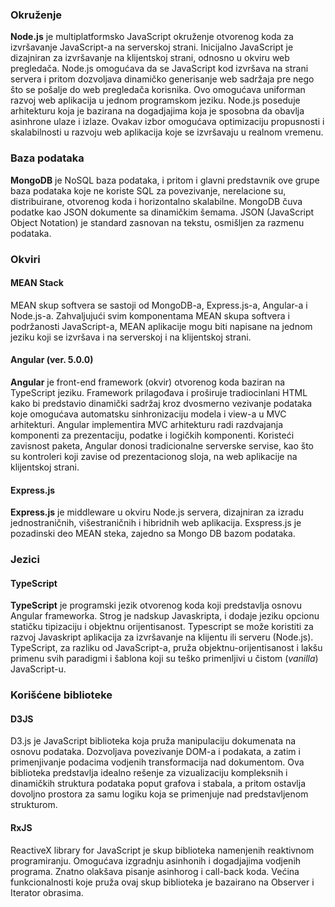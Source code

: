 ### Okruženje

**Node.js** je multiplatformsko JavaScript okruženje otvorenog koda za izvršavanje JavaScript-a na serverskoj strani. Inicijalno JavaScript je dizajniran za izvršavanje na klijentskoj strani, odnosno u okviru web pregledača. Node.js omogućava da se JavaScript kod izvršava na strani servera i pritom dozvoljava dinamičko generisanje web sadržaja pre nego što se pošalje do web pregledača korisnika. Ovo omogućava uniforman razvoj web aplikacija u jednom programskom jeziku. Node.js poseduje arhitekturu koja je bazirana na dogadjajima koja je sposobna da obavlja asinhrone ulaze i izlaze. Ovakav izbor omogućava optimizaciju propusnosti i skalabilnosti u razvoju web aplikacija koje se izvršavaju u realnom vremenu.

### Baza podataka

**MongoDB** je NoSQL baza podataka, i pritom i glavni predstavnik ove grupe baza podataka koje ne koriste SQL za povezivanje, nerelacione su, distribuirane, otvorenog koda i horizontalno skalabilne. MongoDB čuva podatke kao JSON dokumente sa dinamičkim šemama. JSON (JavaScript Object Notation) je standard zasnovan na tekstu, osmišljen za razmenu podataka.

### Okviri

#### MEAN Stack

MEAN skup softvera se sastoji od MongoDB-a, Express.js-a, Angular-a i Node.js-a. Zahvaljujući svim komponentama MEAN skupa softvera i podržanosti JavaScript-a, MEAN aplikacije mogu biti napisane na jednom jeziku koji se izvršava i na serverskoj i na klijentskoj strani.

#### Angular (ver. 5.0.0)

**Angular** je front-end framework (okvir) otvorenog koda baziran na TypeScript jeziku. Framework prilagođava i proširuje tradiocinlani HTML kako bi predstavio dinamički sadržaj kroz dvosmerno vezivanje podataka koje omogućava automatsku sinhronizaciju modela i view-a u MVC arhitekturi. Angular implementira MVC arhitekturu radi razdvajanja komponenti za prezentaciju, podatke i logičkih komponenti. Koristeći zavisnost paketa, Angular donosi tradicionalne serverske servise, kao što su kontroleri koji zavise od prezentacionog sloja, na web aplikacije na klijentskoj strani.

#### Express.js

**Express.js** je middleware u okviru Node.js servera, dizajniran za izradu jednostraničnih, višestraničnih i hibridnih web aplikacija. Exspress.js je pozadinski deo MEAN steka, zajedno sa Mongo DB bazom podataka.

### Jezici

#### TypeScript

**TypeScript** je programski jezik otvorenog koda koji predstavlja osnovu Angular frameworka. Strog je nadskup Javaskripta, i dodaje jeziku opcionu statičku tipizaciju i objektnu orijentisanost. Typescript se može koristiti za razvoj Javaskript aplikacija za izvršavanje na klijentu ili serveru (Node.js). TypeScript, za razliku od JavaScript-a, pruža objektnu-orijentisanost i lakšu primenu svih paradigmi i šablona koji su teško primenljivi u čistom (*vanilla*) JavaScript-u.


### Korišćene biblioteke

#### D3JS
D3.js je JavaScript biblioteka koja pruža manipulaciju dokumenata na osnovu podataka. Dozvoljava povezivanje DOM-a i podakata, a zatim i primenjivanje podacima vodjenih transformacija nad dokumentom. Ova biblioteka predstavlja idealno rešenje za vizualizaciju kompleksnih i dinamičkih struktura podataka poput grafova i stabala, a pritom ostavlja dovoljno prostora za samu logiku koja se primenjuje nad predstavljenom strukturom.

#### RxJS

ReactiveX library for JavaScript je skup biblioteka namenjenih reaktivnom programiranju. Omogućava izgradnju asinhonih i dogadjajima vodjenih programa. Znatno olakšava pisanje asinhorog i call-back koda. Većina funkcionalnosti koje pruža ovaj skup biblioteka je bazairano na Observer i Iterator obrasima.

